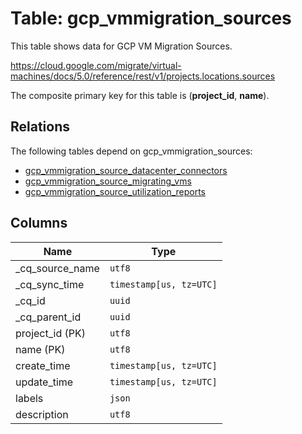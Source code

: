 # Table: gcp_vmmigration_sources

This table shows data for GCP VM Migration Sources.

https://cloud.google.com/migrate/virtual-machines/docs/5.0/reference/rest/v1/projects.locations.sources

The composite primary key for this table is (**project_id**, **name**).

## Relations

The following tables depend on gcp_vmmigration_sources:
  - [gcp_vmmigration_source_datacenter_connectors](gcp_vmmigration_source_datacenter_connectors)
  - [gcp_vmmigration_source_migrating_vms](gcp_vmmigration_source_migrating_vms)
  - [gcp_vmmigration_source_utilization_reports](gcp_vmmigration_source_utilization_reports)

## Columns

| Name          | Type          |
| ------------- | ------------- |
|_cq_source_name|`utf8`|
|_cq_sync_time|`timestamp[us, tz=UTC]`|
|_cq_id|`uuid`|
|_cq_parent_id|`uuid`|
|project_id (PK)|`utf8`|
|name (PK)|`utf8`|
|create_time|`timestamp[us, tz=UTC]`|
|update_time|`timestamp[us, tz=UTC]`|
|labels|`json`|
|description|`utf8`|